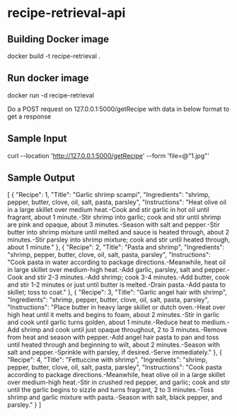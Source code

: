 # recipe-retrieval-api

## Building Docker image

docker build -t recipe-retrieval .

## Run docker image

docker run -d recipe-retrieval 

Do a POST request on 127.0.0.1:5000/getRecipe with data in below format to get a response

## Sample Input

curl --location 'http://127.0.0.1:5000/getRecipe' --form 'file=@"1.jpg"'

## Sample Output

[
    {
        "Recipe": 1,
        "Title": "Garlic shrimp scampi",
        "Ingredients": "shrimp, pepper, butter, clove, oil, salt, pasta, parsley",
        "Instructions": "Heat olive oil in a large skillet over medium heat.-Cook and stir garlic in hot oil until fragrant, about 1 minute.-Stir shrimp into garlic; cook and stir until shrimp are pink and opaque, about 3 minutes.-Season with salt and pepper.-Stir butter into shrimp mixture until melted and sauce is heated through, about 2 minutes.-Stir parsley into shrimp mixture; cook and stir until heated through, about 1 minute."
    },
    {
        "Recipe": 2,
        "Title": "Pasta and shrimp",
        "Ingredients": "shrimp, pepper, butter, clove, oil, salt, pasta, parsley",
        "Instructions": "Cook pasta in water according to package directions.-Meanwhile, heat oil in large skillet over medium-high heat.-Add garlic, parsley, salt and pepper.-Cook and stir 2-3 minutes.-Add shrimp; cook 3-4 minutes.-Add butter, cook and stir 1-2 minutes or just until butter is melted.-Drain pasta.-Add pasta to skillet; toss to coat."
    },
    {
        "Recipe": 3,
        "Title": "Garlic angel hair with shrimp",
        "Ingredients": "shrimp, pepper, butter, clove, oil, salt, pasta, parsley",
        "Instructions": "Place butter in heavy large skillet or dutch oven.-Heat over high heat until it melts and begins to foam, about 2 minutes.-Stir in garlic and cook until garlic turns golden, about 1 minute.-Reduce heat to medium.-Add shrimp and cook until just opaque throughout, 2 to 3 minutes.-Remove from heat and season with pepper.-Add angel hair pasta to pan and toss until heated through and beginning to wilt, about 2 minutes.-Season with salt and pepper.-Sprinkle with parsley, if desired.-Serve immediately."
    },
    {
        "Recipe": 4,
        "Title": "Fettuccine with shrimp",
        "Ingredients": "shrimp, pepper, butter, clove, oil, salt, pasta, parsley",
        "Instructions": "Cook pasta according to package directions.-Meanwhile, heat olive oil in a large skillet over medium-high heat.-Stir in crushed red pepper, and garlic; cook and stir until the garlic begins to sizzle and turns fragrant, 2 to 3 minutes.-Toss shrimp and garlic mixture with pasta.-Season with salt, black pepper, and parsley."
    }
]
